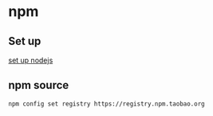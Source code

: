 # npm

## Set up
[set up nodejs](https://nodejs.org/en/)

## npm source

```bash
npm config set registry https://registry.npm.taobao.org
```
